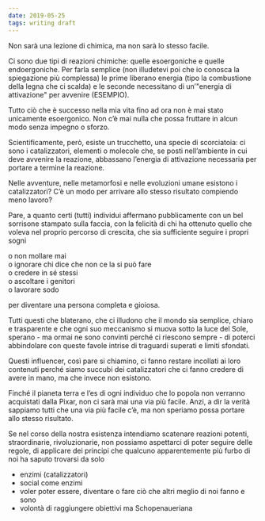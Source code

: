 ```yaml
---
date: 2019-05-25
tags: writing draft
---
```

Non sarà una lezione di chimica, ma non sarà lo stesso facile.

Ci sono due tipi di reazioni chimiche: quelle esoergoniche e quelle endoergoniche.
Per farla semplice (non illudetevi poi che io conosca la spiegazione più complessa) le prime liberano energia (tipo la combustione della legna che ci scalda) e le seconde necessitano di un’"energia di attivazione" per avvenire (ESEMPIO).

Tutto ciò che è successo nella mia vita fino ad ora non è mai stato unicamente esoergonico. Non c’è mai nulla che possa fruttare in alcun modo senza impegno o sforzo.

Scientificamente, però, esiste un trucchetto, una specie di scorciatoia: ci sono i catalizzatori, elementi o molecole che, se posti nell’ambiente in cui deve avvenire la reazione, abbassano l’energia di attivazione necessaria per portare a termine la reazione.

Nelle avventure, nelle metamorfosi e nelle evoluzioni umane esistono i catalizzatori? C’è un modo per arrivare allo stesso risultato compiendo meno lavoro?

Pare, a quanto certi (tutti) individui affermano pubblicamente con un bel sorrisone stampato sulla faccia, con la felicità di chi ha ottenuto quello che voleva nel proprio percorso di crescita, che sia sufficiente seguire i propri sogni

o non mollare mai   
o ignorare chi dice che non ce la si può fare   
o credere in sé stessi   
o ascoltare i genitori   
o lavorare sodo

per diventare una persona completa e gioiosa.

Tutti questi che blaterano, che ci illudono che il mondo sia semplice, chiaro e trasparente e che ogni suo meccanismo si muova sotto la luce del Sole, sperano - ma ormai ne sono convinti perché ci riescono sempre - di poterci abbindolare con queste favole intrise di traguardi superati e limiti sfondati.

Questi influencer, così pare si chiamino, ci fanno restare incollati ai loro contenuti perché siamo succubi dei catalizzatori che ci fanno credere di avere in mano, ma che invece non esistono.


Finché il pianeta terra e l’es di ogni individuo che lo popola non verranno acquistati dalla Pixar, non ci sarà mai una via più facile. Anzi, a dir la verità sappiamo tutti che una via più facile c’è, ma non speriamo possa portare allo stesso risultato.

Se nel corso della nostra esistenza intendiamo scatenare reazioni potenti, straordinarie, rivoluzionarie, non possiamo aspettarci di poter seguire delle regole, di applicare dei principi che qualcuno apparentemente più furbo di noi ha saputo trovarsi da solo

- enzimi (catalizzatori)
- social come enzimi
- voler poter essere, diventare o fare ciò che altri meglio di noi fanno e sono
- volontà di raggiungere obiettivi ma Schopenaueriana 